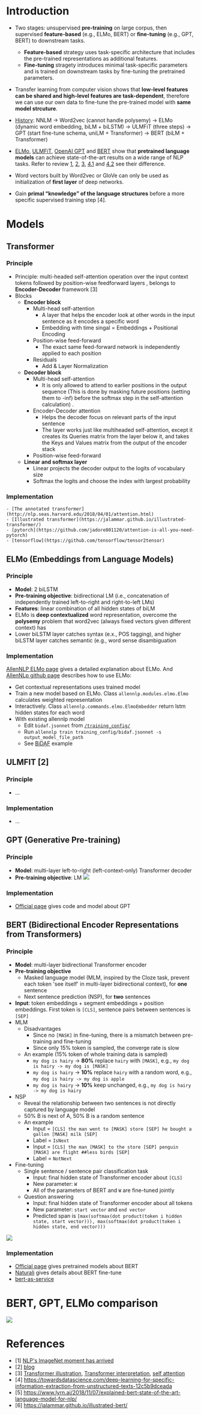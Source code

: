 # Introduction
- Two stages: unsupervised **pre-training** on large corpus, then supervised **feature-based** (e.g., ELMo, BERT) or **fine-tuning** (e.g., GPT, BERT) to downstream tasks. 
    - **Feature-based** strategy uses task-specific architecture that includes the pre-trained representations as additional features. 
    - **Fine-tuning** stragety introduces minimal task-specific parameters and is trained on downstream tasks by fine-tuning the pretrained parameters.

- Transfer learning from computer vision shows that **low-level features can be shared and high-level features are task-dependent**, therefore we can use our own data to fine-tune the pre-trained model with **same model strcuture**.
- [History](https://zhuanlan.zhihu.com/p/49271699?utm_medium=social&utm_source=wechat_session&wechatShare=2&from=timeline&isappinstalled=0): NNLM -> Word2vec (cannot handle polysemy) -> ELMo (dynamic word embedding, biLM + biLSTM) -> ULMFiT (three steps) -> GPT (start fine-tune schema, uniLM + Transformer) -> BERT (biLM + Transformer)
- [ELMo](), [ULMFiT](https://arxiv.org/abs/1801.06146), [OpenAI GPT](https://github.com/gaoisbest/NLP-Projects/blob/master/Pretraining_LM/materials_papers/GPT.pdf) and [BERT](https://github.com/gaoisbest/NLP-Projects/blob/master/Pretraining_LM/materials_papers/BERT.pdf) show that **pretrained language models** can achieve state-of-the-art results on a wide range of NLP tasks. Refer to review [1](https://mp.weixin.qq.com/s/A-PKyZcXwOz-2lL-hBmjsA), [2](https://zhuanlan.zhihu.com/p/49271699?utm_medium=social&utm_source=wechat_session&wechatShare=2&from=timeline&isappinstalled=0), [3](https://mp.weixin.qq.com/s/-mdHtQ55C05eSRZZP7DlOg), [4.1](https://mp.weixin.qq.com/s/Rd3-ypRYiJObi-e2JDeOjQ) and [4.2](https://mp.weixin.qq.com/s/7imMQ3GkD52xP7N4fqNPog) see their difference.
- Word vectors built by Word2vec or GloVe can only be used as initialization of **first layer** of deep networks.
- Gain **primal “knowledge” of the language structures** before a more specific supervised training step [4].

# Models
## Transformer
### Principle
- Principle: multi-headed self-attention operation over the input context tokens followed by position-wise feedforward layers , belongs to **Encoder-Decoder** framework [3]
- Blocks
    - **Encoder block**
        - Multi-head self-attention
            - A layer that helps the encoder look at other words in the input sentence as it encodes a specific word
            - Embedding with time singal = Embeddings + Positional Encoding
        - Position-wise feed-forward
            - The exact same feed-forward network is independently applied to each position
        - Residuals
            - Add & Layer Normalization
    - **Decoder block**
        - Multi-head self-attention
            - It is only allowed to attend to earlier positions in the output sequence (This is done by masking future positions (setting them to -inf) before the softmax step in the self-attention calculation) .
        - Encoder-Decoder attention
            - Helps the decoder focus on relevant parts of the input sentence
            - The layer works just like multiheaded self-attention, except it creates its Queries matrix from the layer below it, and takes the Keys and Values matrix from the output of the encoder stack
        - Position-wise feed-forward
    - **Linear and softmax layer**
        - Linear projects the decoder output to the logits of vocabulary size
        - Softmax the logits and choose the index with largest probability

### Implementation
    - [The annotated transformer](http://nlp.seas.harvard.edu/2018/04/01/attention.html)
    - [Illustrated transformer](https://jalammar.github.io/illustrated-transformer/)
    - [pytorch](https://github.com/jadore801120/attention-is-all-you-need-pytorch)
    - [tensorflow](https://github.com/tensorflow/tensor2tensor)  

## ELMo (Embeddings from Language Models)
### Principle
- **Model**: 2 biLSTM
- **Pre-training objective**: bidirectional LM (i.e., concatenation of independently trained left-to-right and right-to-left LMs)
- **Features**: linear combination of all hidden states of biLM
- ELMo is **deep contextualized** word representation, overcome the **polysemy** problem that word2vec (always fixed vectors given different context) has
- Lower biLSTM layer catches syntax (e.x., POS tagging), and higher biLSTM layer catches semantic (e.g., word sense disambiguation

### Implementation
[AllenNLP ELMo page](https://allennlp.org/elmo) gives a detailed explanation about ELMo. And [AllenNLp github page](https://github.com/allenai/allennlp/blob/master/tutorials/how_to/elmo.md) describes how to use ELMo:
- Get contextual representations uses trained model
- Train a new model based on ELMo. Class `allennlp.modules.elmo.Elmo` calculates weighted representation
- Interactively. Class `allennlp.commands.elmo.ElmoEmbedder` return lstm hidden states for each word
- With existing allennlp model
    - Edit `bidaf.jsonnet` from [`/training_config/`](https://github.com/allenai/allennlp/tree/master/training_config)
    - Run `allennlp train training_config/bidaf.jsonnet -s output_model_file_path`
    - See [BiDAF](https://github.com/gaoisbest/NLP-Projects/blob/master/Pretraining_LM/bidaf.jsonnet) example

## ULMFIT [2]
### Principle
- ...
### Implementation
- ...


## GPT (Generative Pre-training)
### Principle
- **Model**: multi-layer left-to-right (left-context-only) Transformer decoder
- **Pre-training objective**: LM
![](https://github.com/gaoisbest/NLP-Projects/blob/master/Pretraining_LM/materials_papers/GPT_fine-tuning.png)
### Implementation
- [Official page](https://github.com/openai/finetune-transformer-lm) gives code and model about GPT

## BERT (Bidirectional Encoder Representations from Transformers)
### Principle
- **Model**: multi-layer bidirectional Transformer encoder
- **Pre-training objective**
    - Masked language model (MLM, inspired by the Cloze task, prevent each token 'see itself' in multi-layer bidirectional context), for **one** sentence
    - Next sentence prediction (NSP), for **two** sentences
- **Input**: token embeddings + segment embeddings + position embeddings. First token is `[CLS]`, sentence pairs between sentences is `[SEP]`
- MLM
    - Disadvantages
        - Since no `[MASK]` in fine-tuning, there is a mismatch between pre-training and fine-tuning
        - Since only 15% token is sampled, the converge rate is slow
    - An example (15% token of whole training data is sampled)
        - `my dog is hairy` -> **80%** replace `hairy` with `[MASK]`, e.g., `my dog is hairy -> my dog is [MASK]`
        - `my dog is hairy` -> **10%** replace `hairy` with a random word, e.g., `my dog is hairy -> my dog is apple`
        - `my dog is hairy` -> **10%** keep unchanged, e.g., `my dog is hairy -> my dog is hairy`
- NSP
    - Reveal the relationship between two sentences is not directly captured by language model
    - 50% B is next of A, 50% B is a random sentence
    - An example
        - Input = `[CLS] the man went to [MASK] store [SEP] he bought a gallon [MASK] milk [SEP]`
        - Label = `IsNext`
        - Input = `[CLS] the man [MASK] to the store [SEP] penguin [MASK] are flight ##less birds [SEP]`
        - Label = `NotNext`
- Fine-tuning
    - Single sentence / sentence pair classification task
        - Input: final hidden state of Transformer encoder about `[CLS]`
        - New parameter: `W`
        - All of the parameters of BERT and `W` are fine-tuned jointly
    - Question answering
        - Input: final hidden state of Transformer encoder about all tokens
        - New parameter: `start vector` and `end vector`
        - Predicted span is `[max(softmax(dot product(token i hidden state, start vector))), max(softmax(dot product(token i hidden state, end vector)))`

![](https://github.com/gaoisbest/NLP-Projects/blob/master/Pretraining_LM/materials_papers/BERT_fine-tuning.png)
### Implementation
- [Official page](https://github.com/google-research/bert) gives pretrained models about BERT
- [Naturali](https://www.jianshu.com/p/aa2eff7ec5c1) gives details about BERT fine-tune
- [bert-as-service](https://github.com/hanxiao/bert-as-service)

# BERT, GPT, ELMo comparison
![](https://github.com/gaoisbest/NLP-Projects/blob/master/Pretraining_LM/materials_papers/BERT_GPT_ELMo_comparison.png)

# References
- [1] [NLP's ImageNet moment has arrived](https://thegradient.pub/nlp-imagenet/)
- [2] [blog](http://nlp.fast.ai/classification/2018/05/15/introducting-ulmfit.html)
- [3] [Transformer illustration](https://jalammar.github.io/illustrated-transformer/), [Transformer interpretation](https://www.jiqizhixin.com/articles/2018-01-10-20), [self attention](https://www.paperweekly.site/papers/notes/339) 
- [4] https://towardsdatascience.com/deep-learning-for-specific-information-extraction-from-unstructured-texts-12c5b9dceada
- [5] https://www.lyrn.ai/2018/11/07/explained-bert-state-of-the-art-language-model-for-nlp/
- [6] https://jalammar.github.io/illustrated-bert/
